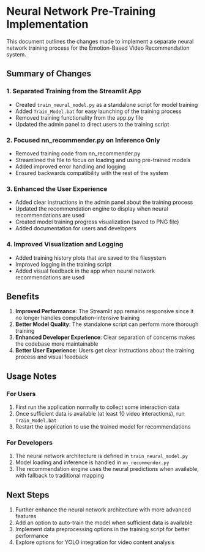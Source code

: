 # Neural Network Pre-Training Implementation

This document outlines the changes made to implement a separate neural network training process for the Emotion-Based Video Recommendation system.

## Summary of Changes

### 1. Separated Training from the Streamlit App

- Created `train_neural_model.py` as a standalone script for model training
- Added `Train_Model.bat` for easy launching of the training process
- Removed training functionality from the app.py file
- Updated the admin panel to direct users to the training script

### 2. Focused nn_recommender.py on Inference Only

- Removed training code from nn_recommender.py
- Streamlined the file to focus on loading and using pre-trained models
- Added improved error handling and logging
- Ensured backwards compatibility with the rest of the system

### 3. Enhanced the User Experience

- Added clear instructions in the admin panel about the training process
- Updated the recommendation engine to display when neural recommendations are used
- Created model training progress visualization (saved to PNG file)
- Added documentation for users and developers

### 4. Improved Visualization and Logging

- Added training history plots that are saved to the filesystem
- Improved logging in the training script
- Added visual feedback in the app when neural network recommendations are used

## Benefits

1. **Improved Performance**: The Streamlit app remains responsive since it no longer handles computation-intensive training
2. **Better Model Quality**: The standalone script can perform more thorough training
3. **Enhanced Developer Experience**: Clear separation of concerns makes the codebase more maintainable
4. **Better User Experience**: Users get clear instructions about the training process and visual feedback

## Usage Notes

### For Users

1. First run the application normally to collect some interaction data
2. Once sufficient data is available (at least 10 video interactions), run `Train_Model.bat`
3. Restart the application to use the trained model for recommendations

### For Developers

1. The neural network architecture is defined in `train_neural_model.py`
2. Model loading and inference is handled in `nn_recommender.py`
3. The recommendation engine uses the neural predictions when available, with fallback to traditional mapping

## Next Steps

1. Further enhance the neural network architecture with more advanced features
2. Add an option to auto-train the model when sufficient data is available
3. Implement data preprocessing options in the training script for better performance
4. Explore options for YOLO integration for video content analysis
